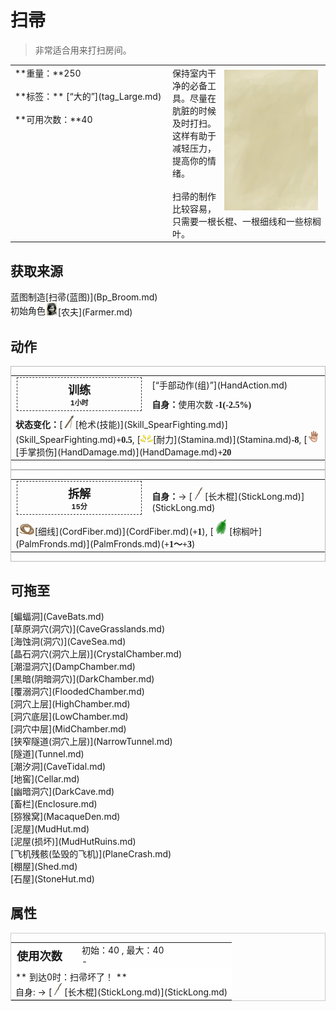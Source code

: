 # 扫帚  
> 非常适合用来打扫房间。  
  
<table class="table table-bordered" data-toggle="table"  data-show-header="false"><thead style="display:none"><tr ><th  style="width:50%;text-align:left;vertical-align:top;"  >title</th><th  style="width:50%;text-align:left;vertical-align:top;"  ></th></tr></thead><tr ><td  style="width:50%;text-align:left;vertical-align:top;"  >**重量：**250<br><br>**标签：**	[“大的”](tag_Large.md)<br><br>**可用次数：**40</td><td  style="width:50%;text-align:left;vertical-align:top;"  ><div style="float:right; margin:5px"><div class="gamecard" style="width:150px; height:225px;"><a href="Broom.md" style="color:black"><img class="bg" decoding="async" src="Sprite/BG_SandTop.png" href="a.md" style="max-width:150px;max-height:225px;"><img decoding="async" src="Sprite/Broom.png" class="cardimageNoBack" style="transform: translate(-50%, 0%) scale(0.4398826979472141);"><span style="font-size: 25px;">扫帚</span></a></div></div>保持室内干净的必备工具。尽量在肮脏的时候及时打扫。这样有助于减轻压力，提高你的情绪。<br><br>扫帚的制作比较容易，只需要一根长棍、一根细线和一些棕榈叶。</td></tr></tbody></table>  
  
## 获取来源  
<div style="display:inline-block"><div class="gamedatalist" style="text-align:left;min-width:200px;min-height:0px;"><div style="display:inline-block"><div style="display:inline-block;vertical-align:middle;">蓝图制造</div><div style="display:inline-block;vertical-align:middle;">[扫帚(蓝图)](Bp_Broom.md)</div></div></div><div class="gamedatalist" style="text-align:left;min-width:200px;min-height:0px;"><div style="display:inline-block"><div style="display:inline-block;vertical-align:middle;">初始角色</div><div style="display:inline-block;vertical-align:middle;"><div style="width:20px;display:inline-block;text-align:center"><img decoding="async" src="Sprite/Farmer.png" href="a.md" style="max-width:20px;max-height:20px;"></div>[农夫](Farmer.md)</div></div></div></div>  
  
## 动作  
<div  style="border:1px solid #BBB"><table><tr><td rowspan="2" style="width:200px;text-align:center;font-size:1.3em;font-weight:bold"><div style="padding:5px;border:1px dashed #333"><div>训练</div><div style="font-size:0.6em;"><font data-toggle="tooltip" data-placement="top" title="4TP">1小时</font></div></div></td><td>[“手部动作(组)”](HandAction.md)</td></tr><tr><td><b>自身：</b>使用次数  <span style="font-family:ui-monospace"><b>-1(-2.5%)</b></span></td></tr><tr><td colspan="2"><b>状态变化：</b>[<div style="width:20px;display:inline-block;text-align:center"><img decoding="async" src="Sprite/SpearStone.png" href="a.md" style="max-width:20px;max-height:20px;"></div>[枪术(技能)](Skill_SpearFighting.md)](Skill_SpearFighting.md)<span style="font-family:ui-monospace"><b>+0.5</b></span>, [<div style="width:20px;display:inline-block;text-align:center"><img decoding="async" src="Sprite/Tired.png" href="a.md" style="max-width:20px;max-height:20px;"></div>[耐力](Stamina.md)](Stamina.md)<span style="font-family:ui-monospace"><b>-8</b></span>, [<div style="width:20px;display:inline-block;text-align:center"><img decoding="async" src="Sprite/Hand.png" href="a.md" style="max-width:20px;max-height:20px;"></div>[手掌损伤](HandDamage.md)](HandDamage.md)<span style="font-family:ui-monospace"><b>+20</b></span></td></tr></table></div>  
<div  style="border:1px solid #BBB"><table><tr><td rowspan="2" style="width:200px;text-align:center;font-size:1.3em;font-weight:bold"><div style="padding:5px;border:1px dashed #333"><div>拆解</div><div style="font-size:0.6em;"><font data-toggle="tooltip" data-placement="top" title="1TP">15分</font></div></div></td><td></td></tr><tr><td><b>自身：</b>→ [<div style="width:20px;display:inline-block;text-align:center"><img decoding="async" src="Sprite/StickLong.png" href="a.md" style="max-width:20px;max-height:20px;"></div>[长木棍](StickLong.md)](StickLong.md)</td></tr><tr><td colspan="2">[<div style="width:25px;display:inline-block;text-align:center"><img decoding="async" src="Sprite/CordFiber.png" href="a.md" style="max-width:25px;max-height:25px;"></div>[细线](CordFiber.md)](CordFiber.md)(<span style="font-family:ui-monospace"><b>+1</b></span>), [<div style="width:25px;display:inline-block;text-align:center"><img decoding="async" src="Sprite/PalmTreeLeaves.png" href="a.md" style="max-width:25px;max-height:25px;"></div>[棕榈叶](PalmFronds.md)](PalmFronds.md)(<span style="font-family:ui-monospace"><b>+1～+3</b></span>)</td></tr></table></div>  
  
  
## 可拖至  
<div style="display:inline-block"><div class="gamedatalist" style="text-align:left;min-width:100px;min-height:0px;">[蝙蝠洞](CaveBats.md)</div><div class="gamedatalist" style="text-align:left;min-width:100px;min-height:0px;">[草原洞穴(洞穴)](CaveGrasslands.md)</div><div class="gamedatalist" style="text-align:left;min-width:100px;min-height:0px;">[海蚀洞(洞穴)](CaveSea.md)</div><div class="gamedatalist" style="text-align:left;min-width:100px;min-height:0px;">[晶石洞穴(洞穴上层)](CrystalChamber.md)</div><div class="gamedatalist" style="text-align:left;min-width:100px;min-height:0px;">[潮湿洞穴](DampChamber.md)</div><div class="gamedatalist" style="text-align:left;min-width:100px;min-height:0px;">[黑暗(阴暗洞穴)](DarkChamber.md)</div><div class="gamedatalist" style="text-align:left;min-width:100px;min-height:0px;">[覆溺洞穴](FloodedChamber.md)</div><div class="gamedatalist" style="text-align:left;min-width:100px;min-height:0px;">[洞穴上层](HighChamber.md)</div><div class="gamedatalist" style="text-align:left;min-width:100px;min-height:0px;">[洞穴底层](LowChamber.md)</div><div class="gamedatalist" style="text-align:left;min-width:100px;min-height:0px;">[洞穴中层](MidChamber.md)</div><div class="gamedatalist" style="text-align:left;min-width:100px;min-height:0px;">[狭窄隧道(洞穴上层)](NarrowTunnel.md)</div><div class="gamedatalist" style="text-align:left;min-width:100px;min-height:0px;">[隧道](Tunnel.md)</div><div class="gamedatalist" style="text-align:left;min-width:100px;min-height:0px;">[潮汐洞](CaveTidal.md)</div><div class="gamedatalist" style="text-align:left;min-width:100px;min-height:0px;">[地窖](Cellar.md)</div><div class="gamedatalist" style="text-align:left;min-width:100px;min-height:0px;">[幽暗洞穴](DarkCave.md)</div><div class="gamedatalist" style="text-align:left;min-width:100px;min-height:0px;">[畜栏](Enclosure.md)</div><div class="gamedatalist" style="text-align:left;min-width:100px;min-height:0px;">[猕猴窝](MacaqueDen.md)</div><div class="gamedatalist" style="text-align:left;min-width:100px;min-height:0px;">[泥屋](MudHut.md)</div><div class="gamedatalist" style="text-align:left;min-width:100px;min-height:0px;">[泥屋(损坏)](MudHutRuins.md)</div><div class="gamedatalist" style="text-align:left;min-width:100px;min-height:0px;">[飞机残骸(坠毁的飞机)](PlaneCrash.md)</div><div class="gamedatalist" style="text-align:left;min-width:100px;min-height:0px;">[棚屋](Shed.md)</div><div class="gamedatalist" style="text-align:left;min-width:100px;min-height:0px;">[石屋](StoneHut.md)</div></div>  
  
## 属性   
<div  style="border:1px solid #CCC;"><table style="margin-bottom:0px;"><tr><td style="width:30%;text-align:left; background-color:#FEFEFE;font-size:1.3em;font-weight:bold;">使用次数</td><td style="font-size:1em;background-color:#FEFEFE">初始：40 , 最大：40<br>-</td></tr><tr style="background-color:#FFFFFF"><td colspan=2>** 到达0时：扫帚坏了！ **<br>自身: → [<div style="width:20px;display:inline-block;text-align:center"><img decoding="async" src="Sprite/StickLong.png" href="a.md" style="max-width:20px;max-height:20px;"></div>[长木棍](StickLong.md)](StickLong.md)</td></tr></table></div>  


<script>document.title="扫帚 - 卡牌生存百科 Card Survival Wiki";</script>